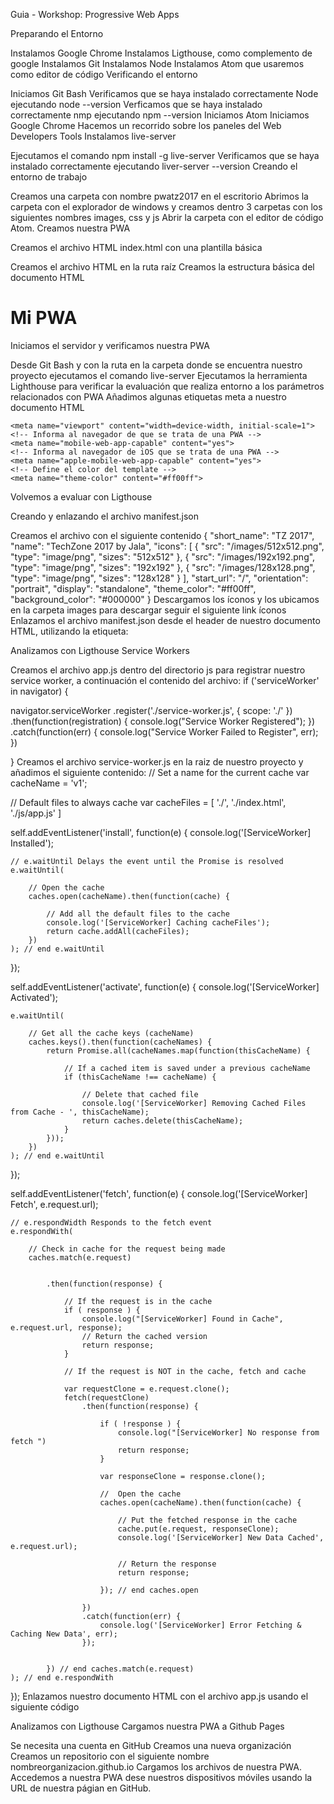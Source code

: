 Guia - Workshop: Progressive Web Apps

Preparando el Entorno

Instalamos Google Chrome
Instalamos Ligthouse, como complemento de google
Instalamos Git
Instalamos Node
Instalamos Atom que usaremos como editor de código
Verificando el entorno

Iniciamos Git Bash
Verificamos que se haya instalado correctamente Node ejecutando node --version
Verficamos que se haya instalado correctamente nmp ejecutando npm --version
Iniciamos Atom
Iniciamos Google Chrome
Hacemos un recorrido sobre los paneles del Web Developers Tools
Instalamos live-server

Ejecutamos el comando npm install -g live-server
Verificamos que se haya instalado correctamente ejecutando liver-server --version
Creando el entorno de trabajo

Creamos una carpeta con nombre pwatz2017 en el escritorio
Abrimos la carpeta con el explorador de windows y creamos dentro 3 carpetas con los siguientes nombres images, css y js
Abrir la carpeta con el editor de código Atom.
Creamos nuestra PWA

Creamos el archivo HTML index.html con una plantilla básica

Creamos el archivo HTML en la ruta raíz
Creamos la estructura básica del documento HTML
<!DOCTYPE html>
<html>
  <head>
    <meta charset="utf-8">
    <title>TZ 2017 by Jala - PWA</title>
  </head>
  <body>
    <h1>Mi PWA</h1>
  </body>
</html>
Iniciamos el servidor y verificamos nuestra PWA

Desde Git Bash y con la ruta en la carpeta donde se encuentra nuestro proyecto ejecutamos el comando live-server
Ejecutamos la herramienta Lighthouse para verificar la evaluación que realiza entorno a los parámetros relacionados con PWA
Añadimos algunas etiquetas meta a nuestro documento HTML

    <meta name="viewport" content="width=device-width, initial-scale=1">
    <!-- Informa al navegador de que se trata de una PWA -->
    <meta name="mobile-web-app-capable" content="yes">
    <!-- Informa al navegador de iOS que se trata de una PWA -->
    <meta name="apple-mobile-web-app-capable" content="yes">
    <!-- Define el color del template -->
    <meta name="theme-color" content="#ff00ff">
Volvemos a evaluar con Ligthouse

Creando y enlazando el archivo manifest.json

Creamos el archivo con el siguiente contenido
{
  "short_name": "TZ 2017",
  "name": "TechZone 2017 by Jala",
  "icons": [
    {
      "src": "/images/512x512.png",
      "type": "image/png",
      "sizes": "512x512"
    },
    {
      "src": "/images/192x192.png",
      "type": "image/png",
      "sizes": "192x192"
    },
    {
      "src": "/images/128x128.png",
      "type": "image/png",
      "sizes": "128x128"
    }
  ],
  "start_url": "/",
  "orientation": "portrait",
  "display": "standalone",
  "theme_color": "#ff00ff",
  "background_color": "#000000"
}
Descargamos los íconos y los ubicamos en la carpeta images para descargar seguir el siguiente link íconos
Enlazamos el archivo manifest.json desde el header de nuestro documento HTML, utilizando la etiqueta:
  <link rel="manifest" href="manifest.json">
Analizamos con Ligthouse
Service Workers

Creamos el archivo app.js dentro del directorio js para registrar nuestro service worker, a continuación el contenido del archivo:
if ('serviceWorker' in navigator) {

  navigator.serviceWorker
    .register('./service-worker.js', { scope: './' })
    .then(function(registration) {
      console.log("Service Worker Registered");
    })
    .catch(function(err) {
      console.log("Service Worker Failed to Register", err);
    })

}
Creamos el archivo service-worker.js en la raiz de nuestro proyecto y añadimos el siguiente contenido:
// Set a name for the current cache
var cacheName = 'v1';

// Default files to always cache
var cacheFiles = [
	'./',
	'./index.html',
	'./js/app.js'
]


self.addEventListener('install', function(e) {
    console.log('[ServiceWorker] Installed');

    // e.waitUntil Delays the event until the Promise is resolved
    e.waitUntil(

    	// Open the cache
	    caches.open(cacheName).then(function(cache) {

	    	// Add all the default files to the cache
			console.log('[ServiceWorker] Caching cacheFiles');
			return cache.addAll(cacheFiles);
	    })
	); // end e.waitUntil
});


self.addEventListener('activate', function(e) {
    console.log('[ServiceWorker] Activated');

    e.waitUntil(

    	// Get all the cache keys (cacheName)
		caches.keys().then(function(cacheNames) {
			return Promise.all(cacheNames.map(function(thisCacheName) {

				// If a cached item is saved under a previous cacheName
				if (thisCacheName !== cacheName) {

					// Delete that cached file
					console.log('[ServiceWorker] Removing Cached Files from Cache - ', thisCacheName);
					return caches.delete(thisCacheName);
				}
			}));
		})
	); // end e.waitUntil

});


self.addEventListener('fetch', function(e) {
	console.log('[ServiceWorker] Fetch', e.request.url);

	// e.respondWidth Responds to the fetch event
	e.respondWith(

		// Check in cache for the request being made
		caches.match(e.request)


			.then(function(response) {

				// If the request is in the cache
				if ( response ) {
					console.log("[ServiceWorker] Found in Cache", e.request.url, response);
					// Return the cached version
					return response;
				}

				// If the request is NOT in the cache, fetch and cache

				var requestClone = e.request.clone();
				fetch(requestClone)
					.then(function(response) {

						if ( !response ) {
							console.log("[ServiceWorker] No response from fetch ")
							return response;
						}

						var responseClone = response.clone();

						//  Open the cache
						caches.open(cacheName).then(function(cache) {

							// Put the fetched response in the cache
							cache.put(e.request, responseClone);
							console.log('[ServiceWorker] New Data Cached', e.request.url);

							// Return the response
							return response;

				        }); // end caches.open

					})
					.catch(function(err) {
						console.log('[ServiceWorker] Error Fetching & Caching New Data', err);
					});


			}) // end caches.match(e.request)
	); // end e.respondWith
});
Enlazamos nuestro documento HTML con el archivo app.js usando el siguiente código
<script src="js/app.js"></script>
Analizamos con Ligthouse
Cargamos nuestra PWA a Github Pages

Se necesita una cuenta en GitHub
Creamos una nueva organización
Creamos un repositorio con el siguiente nombre nombreorganizacion.github.io
Cargamos los archivos de nuestra PWA.
Accedemos a nuestra PWA dese nuestros dispositivos móviles usando la URL de nuestra págian en GitHub.
